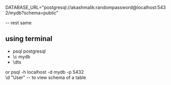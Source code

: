 DATABASE_URL="postgresql://akashmalik:randompassword@localhost:5432/mydb?schema=public"

-- rest same 


## using terminal
- psql postgresql 
- \c mydb
- \dts

or 
psql -h localhost -d mydb -p 5432  
\d "User" -- to view schema of a table 

